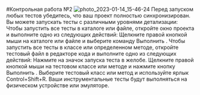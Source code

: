 #Контрольная работа №2
![photo_2023-01-14_15-46-24](https://user-images.githubusercontent.com/79315532/213648711-063e0d24-34e1-49a2-a94a-d8bfeb8a5171.jpg)
Перед запуском любых тестов убедитесь, что ваш проект полностью синхронизирован. Вы можете запускать тесты с различными уровнями детализации: Чтобы запустить все тесты в каталоге или файле, откройте окно проекта и выполните одно из следующих действий: Щелкните правой кнопкой мыши на каталоге или файле и выберите команду Выполнить . Чтобы запустить все тесты в классе или определенном методе, откройте тестовый файл в редакторе кода и выполните одно из следующих действий: Нажмите на значок запуска теста в желобе. Щелкните правой кнопкой мыши на тестовом классе или методе и нажмите кнопку Выполнить . Выберите тестовый класс или метод и используйте ярлык Control+Shift+R. Ваши инструментальные тесты будут выполняться на физическом устройстве или эмуляторе.
